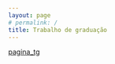```yaml
---
layout: page
# permalink: /
title: Trabalho de graduação
---
```

[pagina_tg](../../../../plataformaStrapdown/)
